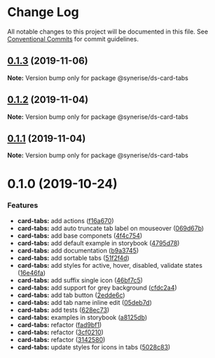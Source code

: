 # Change Log

All notable changes to this project will be documented in this file.
See [Conventional Commits](https://conventionalcommits.org) for commit guidelines.

## [0.1.3](https://github.com/Synerise/synerise-design/compare/@synerise/ds-card-tabs@0.1.2...@synerise/ds-card-tabs@0.1.3) (2019-11-06)

**Note:** Version bump only for package @synerise/ds-card-tabs

## [0.1.2](https://github.com/Synerise/synerise-design/compare/@synerise/ds-card-tabs@0.1.1...@synerise/ds-card-tabs@0.1.2) (2019-11-04)

**Note:** Version bump only for package @synerise/ds-card-tabs

## [0.1.1](https://github.com/Synerise/synerise-design/compare/@synerise/ds-card-tabs@0.1.0...@synerise/ds-card-tabs@0.1.1) (2019-11-04)

**Note:** Version bump only for package @synerise/ds-card-tabs

# 0.1.0 (2019-10-24)

### Features

- **card-tabs:** add actions ([f16a670](https://github.com/Synerise/synerise-design/commit/f16a6706685f35be59e4aa69674521c64ca5b7ef))
- **card-tabs:** add auto truncate tab label on mouseover ([069d67b](https://github.com/Synerise/synerise-design/commit/069d67b5a2bc5cb0455819618786eb1d1539bb04))
- **card-tabs:** add base componets ([4f4c754](https://github.com/Synerise/synerise-design/commit/4f4c754976d8b6fe1dfc5ddd317d0726d993f0a7))
- **card-tabs:** add default example in storybook ([4795d78](https://github.com/Synerise/synerise-design/commit/4795d78e4e51e3b0cb1123cdc26872d55f2be246))
- **card-tabs:** add documentation ([b9a3745](https://github.com/Synerise/synerise-design/commit/b9a3745a6abb46b1481ecba3b605565fa8147ea3))
- **card-tabs:** add sortable tabs ([51f2f4d](https://github.com/Synerise/synerise-design/commit/51f2f4d5d350db94f6e78f77efca9b8b523cbddb))
- **card-tabs:** add styles for active, hover, disabled, validate states ([16e46fa](https://github.com/Synerise/synerise-design/commit/16e46fad5e3edb942575b6dd633943b156eac12b))
- **card-tabs:** add suffix single icon ([46bf7c5](https://github.com/Synerise/synerise-design/commit/46bf7c58740f8f7c271166f4f8c5b62a83c144b3))
- **card-tabs:** add support for grey background ([cfdc2a4](https://github.com/Synerise/synerise-design/commit/cfdc2a420613098516b6330ccf83aee11e3e65ee))
- **card-tabs:** add tab button ([2edde6c](https://github.com/Synerise/synerise-design/commit/2edde6c88172070660035bd841052c8153c345fc))
- **card-tabs:** add tab name inline edit ([05deb7d](https://github.com/Synerise/synerise-design/commit/05deb7d3353c8f05e499137cf888a46111d6e282))
- **card-tabs:** add tests ([628ec73](https://github.com/Synerise/synerise-design/commit/628ec732eab5eda787ea72330582c011e32fba65))
- **card-tabs:** examples in storybook ([a8125db](https://github.com/Synerise/synerise-design/commit/a8125db4f59c6b53cc50174c216d252c1aafa1f4))
- **card-tabs:** refactor ([fad9bf1](https://github.com/Synerise/synerise-design/commit/fad9bf1c556b8cd040a6a28c99cb05c21d415c67))
- **card-tabs:** refactor ([3cf0210](https://github.com/Synerise/synerise-design/commit/3cf02100e9632023db0817dee22f1f4860b413d7))
- **card-tabs:** refactor ([3142580](https://github.com/Synerise/synerise-design/commit/3142580d2e8b6116ab921dcc7c3d3ef4339c8879))
- **card-tabs:** update styles for icons in tabs ([5028c83](https://github.com/Synerise/synerise-design/commit/5028c8367c7bc9405286f1a335aa989516349c33))
